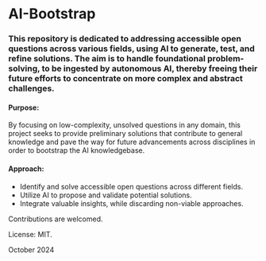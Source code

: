 # AI-Bootstrap

### This repository is dedicated to addressing accessible open questions across various fields, using AI to generate, test, and refine solutions. The aim is to handle foundational problem-solving, to be ingested by autonomous AI, thereby freeing their future efforts to concentrate on more complex and abstract challenges.

#### Purpose:
By focusing on low-complexity, unsolved questions in any domain, this project seeks to provide preliminary solutions that contribute to general knowledge and pave the way for future advancements across disciplines in order to bootstrap the AI knowledgebase.

#### Approach:
- Identify and solve accessible open questions across different fields.
- Utilize AI to propose and validate potential solutions.
- Integrate valuable insights, while discarding non-viable approaches.

Contributions are welcomed. 

License: MIT.

October 2024
